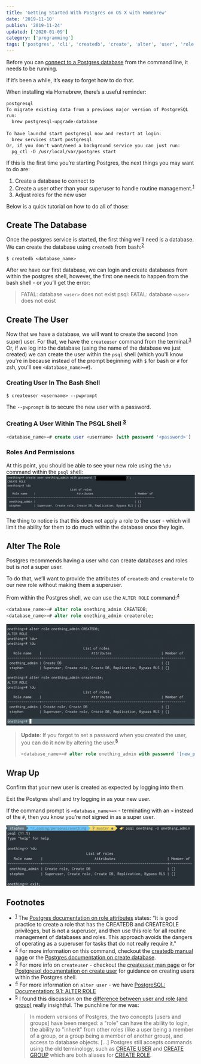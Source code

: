 ```yaml
---
title: 'Getting Started With Postgres on OS X with Homebrew'
date: '2019-11-10'
publish: '2019-11-24'
updated: ['2020-01-09']
category: ['programming']
tags: ['postgres', 'cli', 'createdb', 'create', 'alter', 'user', 'role']
---
```


Before you can [connect to a Postgres database](../../2018-08-19/access-psql-via-shell/) from the command line, it needs to be running.

If it’s been a while, it’s easy to forget how to do that.

When installing via Homebrew, there’s a useful reminder:

```shell
postgresql
To migrate existing data from a previous major version of PostgreSQL run:
  brew postgresql-upgrade-database

To have launchd start postgresql now and restart at login:
  brew services start postgresql
Or, if you don't want/need a background service you can just run:
  pg_ctl -D /usr/local/var/postgres start
```

If this is the first time you’re starting Postgres, the next things you may want to do are:

1. Create a database to connect to
2. Create a user other than your superuser to handle routine management.<sup>[1](#footnotes)</sup><a id="fn1"></a>
3. Adjust roles for the new user

Below is a quick tutorial on how to do all of those:

## Create The Database

Once the postgres service is started, the first thing we’ll need is a database. We can create the database using `createdb` from bash:<sup>[2](#footnotes)</sup><a id="fn2"></a>

```shell
$ createdb <database_name>
```

After we have our first database, we can login and create databases from within the postgres shell, however, the first one needs to happen from the bash shell - or you’ll get the error:

> FATAL: database `<user>` does not exist
> psql: FATAL: database `<user>` does not exist

## Create The User

Now that we have a database, we will want to create the second (non super) user. For that, we have the `createuser` command from the terminal.<sup>[3](#footnotes)</sup><a id="fn3"></a> Or, if we log into the database (using the name of the database we just created) we can create the user within the `psql` shell (which you'll know you're in because instead of the prompt beginning with `$` for bash or `#` for zsh, you'll see `<database_name>=#`).

### Creating User In The Bash Shell

```shell
$ createuser <username> --pwprompt
```

The `--pwprompt` is to secure the new user with a password.

### Creating A User Within The PSQL Shell <sup>[3](#footnotes)</sup><a id="fn3"></a>

```sql
<database_name>=# create user <username> [with password '<password>']
```

### Roles And Permissions

At this point, you should be able to see your new role using the `\du` command within the `psql` shell:
![Roles & Permissions](./roles-and-permissions.png)

The thing to notice is that this does not apply a role to the user - which will limit the ability for them to do much within the database once they login.

## Alter The Role

Postgres recommends having a user who can create databases and roles but is _not_ a super user.

To do that, we’ll want to provide the attributes of `createdb` and `createrole` to our new role without making them a superuser.

From within the Postgres shell, we can use the `ALTER ROLE` command:<sup>[4](#footnotes)</sup><a id="fn4"></a>

```sql
<database_name>=# alter role onething_admin CREATEDB;
<database_name>=# alter role onething_admin createrole;
```

![Alter role](./alter-role.png)

> **Update**: If you forgot to set a password when you created the user, you can do it now by altering the user.<sup>[5](#footnotes)</sup><a id="fn5"></a>
>
> ```sql
> <database_name>=# alter role onething_admin with password '[new_password]';
> ```

## Wrap Up

Confirm that your new user is created as expected by logging into them.

Exit the Postgres shell and try logging in as your new user.

If the command prompt is `<database_name>=>` - terminating with an `>` instead of the `#`, then you know you’re not signed in as a super user.

![Regular user prompt](./regular-user-prompt.png)

## Footnotes

-   <sup>[1](#fn1)</sup> The [Postgres documentation on role attributes](https://www.postgresql.org/docs/8.1/role-attributes.html) states: “It is good practice to create a role that has the CREATEDB and CREATEROLE privileges, but is not a superuser, and then use this role for all routine management of databases and roles. This approach avoids the dangers of operating as a superuser for tasks that do not really require it."
-   <sup>[2](#fn2)</sup> For more information on this command, checkout the [createdb manual page](https://linux.die.net/man/1/createdb) or the [Postgres documentation on create database](https://www.tutorialspoint.com/postgresql/postgresql_create_database.htm).
-   <sup>[3](#fn3)</sup> For more info on `createuser` - checkout the [createuser man page](https://linux.die.net/man/1/createuser) or for [Postgresql documentation on create user](https://www.postgresql.org/docs/8.0/sql-createuser.html) for guidance on creating users within the Postgres shell.
-   <sup>[4](#fn4)</sup> For more information on `alter user` - we have [PostgreSQL: Documentation: 9.1: ALTER ROLE](https://www.postgresql.org/docs/9.1/sql-alterrole.html)
-   <sup>[5](#fn5)</sup> I found this discussion on the [difference between user and role (and group)](https://stackoverflow.com/questions/27709456/what-is-the-difference-between-a-user-and-a-role) really insightful. The punchline for me was:
    > In modern versions of Postgres, the two concepts [users and groups] have been merged: a "role" can have the ability to login, the ability to "inherit" from other roles (like a user being a member of a group, or a group being a member of another group), and access to database objects.
    > [...]
    > Postgres still accepts commands using the old terminology, such as [CREATE USER](https://www.postgresql.org/docs/current/sql-createuser.html) and [CREATE GROUP](https://www.postgresql.org/docs/current/sql-creategroup.html) which are both aliases for [CREATE ROLE](https://www.postgresql.org/docs/current/sql-createrole.html).
